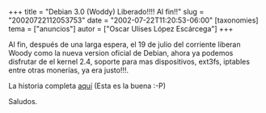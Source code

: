 +++
title = "Debian 3.0 (Woddy) Liberado!!!! Al fin!!"
slug = "20020722112053753"
date = "2002-07-22T11:20:53-06:00"
[taxonomies]
tema = ["anuncios"]
autor = ["Oscar Ulises López Escárcega"]
+++

Al fin, después de una larga espera, el 19 de julio del corriente
liberan Woody como la nueva version oficial de Debian, ahora ya podemos
disfrutar de el kernel 2.4, soporte para mas dispositivos, ext3fs,
iptables entre otras monerías, ya era justo!!!.

La historia completa [aquí](http://www.debian.org/News/2002/20020719)
(Esta es la buena :-P)

Saludos.
